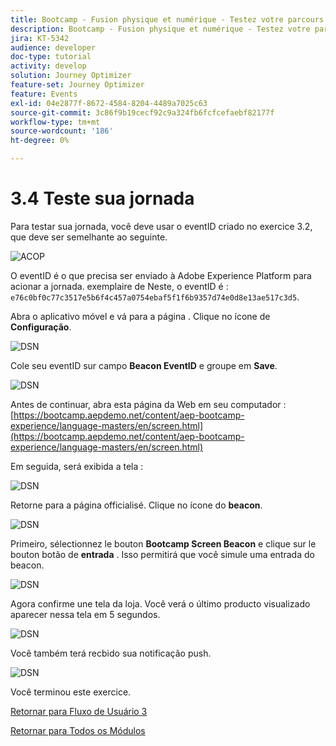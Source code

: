 ```yaml
---
title: Bootcamp - Fusion physique et numérique - Testez votre parcours - Brésil
description: Bootcamp - Fusion physique et numérique - Testez votre parcours - Brésil
jira: KT-5342
audience: developer
doc-type: tutorial
activity: develop
solution: Journey Optimizer
feature-set: Journey Optimizer
feature: Events
exl-id: 04e2877f-8672-4584-8204-4489a7025c63
source-git-commit: 3c86f9b19cecf92c9a324fb6fcfcefaebf82177f
workflow-type: tm+mt
source-wordcount: '186'
ht-degree: 0%

---
```


# 3.4 Teste sua jornada

Para testar sua jornada, você deve usar o eventID criado no exercice 3.2, que deve ser semelhante ao seguinte.

![ACOP](./images/payloadeventID.png)

O eventID é o que precisa ser enviado à Adobe Experience Platform para acionar a jornada. exemplaire de Neste, o eventID é :
`e76c0bf0c77c3517e5b6f4c457a0754ebaf5f1f6b9357d74e0d8e13ae517c3d5`.

Abra o aplicativo móvel e vá para a página . Clique no ícone de **Configuração**.

![DSN](./images/appsett.png)

Cole seu eventID sur campo **Beacon EventID** e groupe em **Save**.

![DSN](./images/beacon1.png)

Antes de continuar, abra esta página da Web em seu computador : [https://bootcamp.aepdemo.net/content/aep-bootcamp-experience/language-masters/en/screen.html](https://bootcamp.aepdemo.net/content/aep-bootcamp-experience/language-masters/en/screen.html)

Em seguida, será exibida a tela :

![DSN](./images/screen1.png)

Retorne para a página officialisé. Clique no ícone do **beacon**.

![DSN](./images/app23.png)

Primeiro, sélectionnez le bouton **Bootcamp Screen Beacon** e clique sur le bouton botão de **entrada** . Isso permitirá que você simule uma entrada do beacon.

![DSN](./images/app21.png)

Agora confirme une tela da loja. Você verá o último producto visualizado aparecer nessa tela em 5 segundos.

![DSN](./images/beacon3.png)

Você também terá recbido sua notificação push.

![DSN](./images/beacon2.png)

Você terminou este exercice.

[Retornar para Fluxo de Usuário 3](./uc3.md)

[Retornar para Todos os Módulos](../../overview.md)
